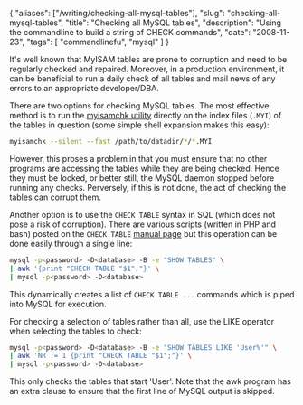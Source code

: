 {
    "aliases": ["/writing/checking-all-mysql-tables"],
    "slug": "checking-all-mysql-tables",
    "title": "Checking all MySQL tables",
    "description": "Using the commandline to build a string of CHECK commands",
    "date": "2008-11-23",
    "tags": [
        "commandlinefu",
        "mysql"
    ]
}

It's well known that MyISAM tables are prone to corruption and need to
be regularly checked and repaired. Moreover, in a production
environment, it can be beneficial to run a daily check of all tables and
mail news of any errors to an appropriate developer/DBA.

There are two options for checking MySQL tables. The most effective
method is to run the [myisamchk
utility](http://dev.mysql.com/doc/refman/5.0/en/myisamchk.html) directly
on the index files (`.MYI`) of the tables in question (some simple shell
expansion makes this easy):

``` bash
myisamchk --silent --fast /path/to/datadir/*/*.MYI
```

However, this proses a problem in that you must ensure that no other
programs are accessing the tables while they are being checked. Hence
they must be locked, or better still, the MySQL daemon stopped before
running any checks. Perversely, if this is not done, the act of checking
the tables can corrupt them.

Another option is to use the `CHECK TABLE` syntax in SQL (which does not
pose a risk of corruption). There are various scripts (written in PHP
and bash) posted on the `CHECK TABLE` [manual
page](http://dev.mysql.com/doc/refman/5.0/en/check-table.html) but this
operation can be done easily through a single line:

``` bash
mysql -p<password> -D<database> -B -e "SHOW TABLES" \
| awk '{print "CHECK TABLE "$1";"}' \
| mysql -p<password> -D<database>
```

This dynamically creates a list of `CHECK TABLE ...` commands which is
piped into MySQL for execution.

For checking a selection of tables rather than all, use the LIKE
operator when selecting the tables to check:

``` bash
mysql -p<password> -D<database> -B -e "SHOW TABLES LIKE 'User%'" \
| awk 'NR != 1 {print "CHECK TABLE "$1";"}' \
| mysql -p<password> -D<database>
```

This only checks the tables that start 'User'. Note that the awk program
has an extra clause to ensure that the first line of MySQL output is
skipped.
